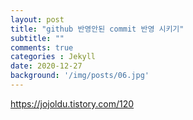 ```yaml
---
layout: post
title: "github 반영안된 commit 반영 시키기"
subtitle: ""
comments: true
categories : Jekyll
date: 2020-12-27
background: '/img/posts/06.jpg'
---
```


https://jojoldu.tistory.com/120
